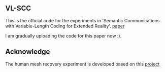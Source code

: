 ## VL-SCC
This is the official code for the experiments in 'Semantic Communications with Variable-Length Coding for Extended Reality'. [paper](https://ieeexplore.ieee.org/document/10198383)

I am gradually uploading the code for this paper now :).


## Acknowledge
The human mesh recovery experiment is developed based on this [project](https://github.com/russoale/hmr2.0)
